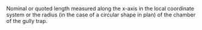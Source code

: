 ﻿Nominal or quoted length measured along the x-axis in the local coordinate system or the radius (in the case of a circular shape in plan) of the chamber of the gully trap.